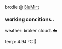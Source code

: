 brodie @ [BluMint](https://www.linkedin.com/company/blumint-io/)

<!--weather_start-->
### working conditions..

weather: broken clouds ☁️

temp: 4.94 °C 🧥

<!--weather_end-->
